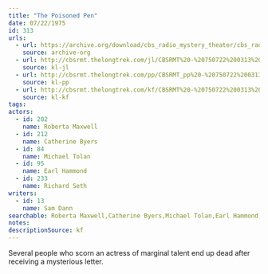 ```yaml
---
title: "The Poisoned Pen"
date: 07/22/1975
id: 313
urls: 
  - url: https://archive.org/download/cbs_radio_mystery_theater/cbs_radio_mystery_theater-0301-0350.zip/cbs_radio_mystery_theater-0301-0350%2Fcbsrmt_0313_the_poisoned_pen.mp3
    source: archive-org
  - url: http://cbsrmt.thelongtrek.com/jl/CBSRMT%20-%20750722%200313%20The%20Poisoned%20Pen_jl.mp3
    source: kl-jl
  - url: http://cbsrmt.thelongtrek.com/pp/CBSRMT_pp%20-%20750722%200313%20The%20Poisoned%20Pen.mp3
    source: kl-pp
  - url: http://cbsrmt.thelongtrek.com/kf/CBSRMT%20-%20750722%200313%20The%20Poisoned%20Pen_kf.mp3
    source: kl-kf
tags: 
actors:  
  - id: 202
    name: Roberta Maxwell  
  - id: 212
    name: Catherine Byers  
  - id: 84
    name: Michael Tolan  
  - id: 95
    name: Earl Hammond  
  - id: 233
    name: Richard Seth
writers:  
  - id: 13
    name: Sam Dann
searchable: Roberta Maxwell,Catherine Byers,Michael Tolan,Earl Hammond,Richard Seth Sam Dann
notes: 
descriptionSource: kf
---
```

Several people who scorn an actress of marginal talent end up dead after receiving a mysterious letter.